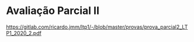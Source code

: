 # Avaliação Parcial II

https://gitlab.com/ricardo.jmm/ltp1/-/blob/master/provas/prova_parcial2_LTP1_2020_2.pdf
